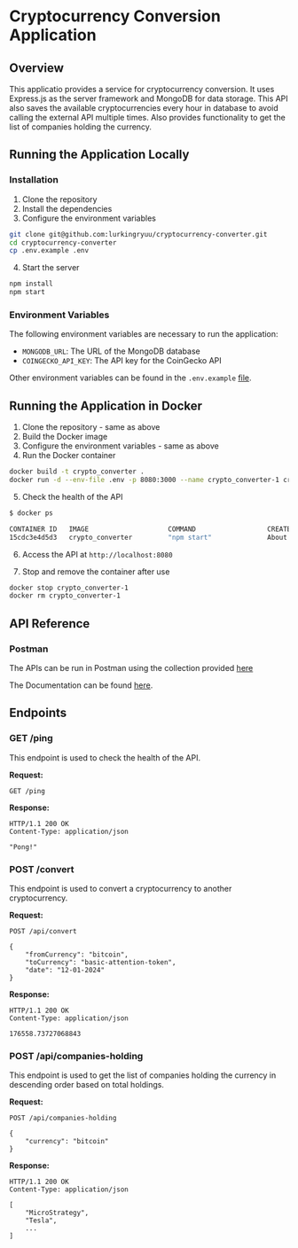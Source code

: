 # Cryptocurrency Conversion Application

## Overview

This applicatio provides a service for cryptocurrency conversion.
It uses Express.js as the server framework and MongoDB for data storage.
This API also saves the available cryptocurrencies every hour in database to avoid calling the external API multiple times.
Also provides functionality to get the list of companies holding the currency.

## Running the Application Locally

### Installation

1. Clone the repository
2. Install the dependencies
3. Configure the environment variables

```bash
git clone git@github.com:lurkingryuu/cryptocurrency-converter.git
cd cryptocurrency-converter
cp .env.example .env
```

4. Start the server

```bash
npm install
npm start
```

### Environment Variables

The following environment variables are necessary to run the application:

-   `MONGODB_URL`: The URL of the MongoDB database
-   `COINGECKO_API_KEY`: The API key for the CoinGecko API

Other environment variables can be found in the `.env.example` [file](.env.example).

## Running the Application in Docker

1. Clone the repository - same as above
2. Build the Docker image
3. Configure the environment variables - same as above
4. Run the Docker container

```bash
docker build -t crypto_converter .
docker run -d --env-file .env -p 8080:3000 --name crypto_converter-1 crypto_converter
```

5. Check the health of the API

```bash
$ docker ps

CONTAINER ID   IMAGE                    COMMAND                  CREATED              STATUS                        PORTS                     NAMES
15cdc3e4d5d3   crypto_converter         "npm start"              About a minute ago   Up About a minute (healthy)   0.0.0.0:8080->3000/tcp    crypto_converter-1
```

6. Access the API at `http://localhost:8080`

7. Stop and remove the container after use

```bash
docker stop crypto_converter-1
docker rm crypto_converter-1
```

## API Reference

### Postman

The APIs can be run in Postman using the collection provided [here](https://www.postman.com/lurkingryuu-team/workspace/lurkingryuu-workspace/collection/19693177-7d91ae5d-ebdc-4f31-8fd0-916f86644e15?action=share&creator=19693177)

The Documentation can be found [here](https://documenter.getpostman.com/view/19693177/2sA3Bhfapw).

## Endpoints

### GET /ping

This endpoint is used to check the health of the API.

**Request:**

```http
GET /ping
```

**Response:**

```http
HTTP/1.1 200 OK
Content-Type: application/json

"Pong!"
```

### POST /convert

This endpoint is used to convert a cryptocurrency to another cryptocurrency.

**Request:**

```http
POST /api/convert

{
    "fromCurrency": "bitcoin",
    "toCurrency": "basic-attention-token",
    "date": "12-01-2024"
}
```

**Response:**

```http
HTTP/1.1 200 OK
Content-Type: application/json

176558.73727068843
```

### POST /api/companies-holding

This endpoint is used to get the list of companies holding the currency in descending order based on total holdings.

**Request:**

```http
POST /api/companies-holding

{
    "currency": "bitcoin"
}
```

**Response:**

```http
HTTP/1.1 200 OK
Content-Type: application/json

[
    "MicroStrategy",
    "Tesla",
    ...
]
```
